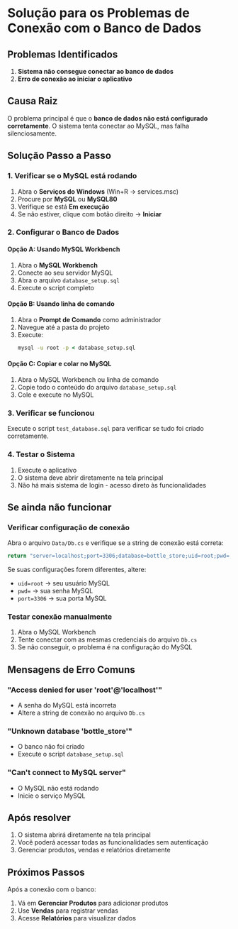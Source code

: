 # Solução para os Problemas de Conexão com o Banco de Dados

## Problemas Identificados

1. **Sistema não consegue conectar ao banco de dados**
2. **Erro de conexão ao iniciar o aplicativo**

## Causa Raiz

O problema principal é que o **banco de dados não está configurado corretamente**. O sistema tenta conectar ao MySQL, mas falha silenciosamente.

## Solução Passo a Passo

### 1. Verificar se o MySQL está rodando

1. Abra o **Serviços do Windows** (Win+R → services.msc)
2. Procure por **MySQL** ou **MySQL80**
3. Verifique se está **Em execução**
4. Se não estiver, clique com botão direito → **Iniciar**

### 2. Configurar o Banco de Dados

#### Opção A: Usando MySQL Workbench
1. Abra o **MySQL Workbench**
2. Conecte ao seu servidor MySQL
3. Abra o arquivo `database_setup.sql`
4. Execute o script completo

#### Opção B: Usando linha de comando
1. Abra o **Prompt de Comando** como administrador
2. Navegue até a pasta do projeto
3. Execute:
   ```cmd
   mysql -u root -p < database_setup.sql
   ```

#### Opção C: Copiar e colar no MySQL
1. Abra o MySQL Workbench ou linha de comando
2. Copie todo o conteúdo do arquivo `database_setup.sql`
3. Cole e execute no MySQL

### 3. Verificar se funcionou

Execute o script `test_database.sql` para verificar se tudo foi criado corretamente.

### 4. Testar o Sistema

1. Execute o aplicativo
2. O sistema deve abrir diretamente na tela principal
3. Não há mais sistema de login - acesso direto às funcionalidades

## Se ainda não funcionar

### Verificar configuração de conexão

Abra o arquivo `Data/Db.cs` e verifique se a string de conexão está correta:

```csharp
return "server=localhost;port=3306;database=bottle_store;uid=root;pwd=;SslMode=none;";
```

Se suas configurações forem diferentes, altere:
- `uid=root` → seu usuário MySQL
- `pwd=` → sua senha MySQL
- `port=3306` → sua porta MySQL

### Testar conexão manualmente

1. Abra o MySQL Workbench
2. Tente conectar com as mesmas credenciais do arquivo `Db.cs`
3. Se não conseguir, o problema é na configuração do MySQL

## Mensagens de Erro Comuns

### "Access denied for user 'root'@'localhost'"
- A senha do MySQL está incorreta
- Altere a string de conexão no arquivo `Db.cs`

### "Unknown database 'bottle_store'"
- O banco não foi criado
- Execute o script `database_setup.sql`

### "Can't connect to MySQL server"
- O MySQL não está rodando
- Inicie o serviço MySQL

## Após resolver

1. O sistema abrirá diretamente na tela principal
2. Você poderá acessar todas as funcionalidades sem autenticação
3. Gerenciar produtos, vendas e relatórios diretamente

## Próximos Passos

Após a conexão com o banco:
1. Vá em **Gerenciar Produtos** para adicionar produtos
2. Use **Vendas** para registrar vendas
3. Acesse **Relatórios** para visualizar dados


